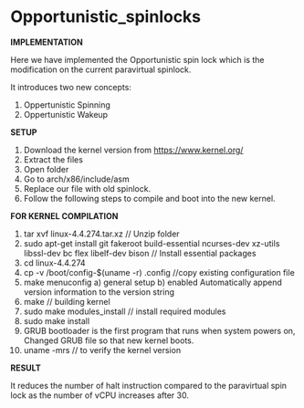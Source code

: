 # Opportunistic_spinlocks

**IMPLEMENTATION**

Here we have implemented the Opportunistic spin lock which is the modification on the current paravirtual spinlock. 

It introduces two new concepts:

1) Oppertunistic Spinning 
2) Oppertunistic Wakeup

**SETUP**

1) Download the kernel version from https://www.kernel.org/
2) Extract the files
3) Open folder
4) Go to arch/x86/include/asm
5) Replace our file with old spinlock.
6) Follow the following steps to compile and boot into the new kernel.

**FOR KERNEL COMPILATION**

1) tar xvf linux-4.4.274.tar.xz  // Unzip folder
2) sudo apt-get install git fakeroot build-essential ncurses-dev xz-utils libssl-dev bc flex libelf-dev bison   // Install essential packages
3) cd linux-4.4.274
4) cp -v /boot/config-$(uname -r) .config  //copy existing configuration file
5) make menuconfig 
  a) general setup
  b) enabled Automatically append version information to the version string
6) make  // building kernel
7) sudo make modules_install // install required modules
8) sudo make install
9) GRUB bootloader is the first program that runs when system powers on, Changed GRUB file so that new kernel boots.
10) uname -mrs  // to verify the kernel version

**RESULT**

It reduces the number of halt instruction compared to the paravirtual spin lock as the number of vCPU increases after 30.
